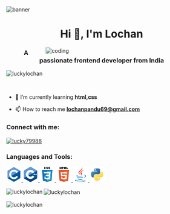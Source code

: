 
<img src="https://www.lambdatest.com/resources/images/codingjag-47thissue.gif" width="1000" alt="banner"/>
<h1 align="center">Hi 👋, I'm Lochan</h1>
<img align="right" alt="coding" width="400" src="https://img.etimg.com/thumb/height-450,width-600,imgsize-638053,msid-84146056/.jpg"/>
<h3 align="center">A passionate frontend developer from India</h3>

<p align="left"> <img src="https://komarev.com/ghpvc/?username=luckylochan&label=Profile%20views&color=0e75b6&style=flat" alt="luckylochan" /> </p>

<p align="left"> <a href="https://twitter.com/" target="blank"><img src="https://img.shields.io/twitter/follow/?logo=twitter&style=for-the-badge" alt="" /></a> </p>

- 🌱 I’m currently learning **html,css**

- 📫 How to reach me **lochanpandu69@gmail.com**

<h3 align="left">Connect with me:</h3>
<p align="left">
<a href="https://instagram.com/lucky79988" target="blank"><img align="center" src="https://raw.githubusercontent.com/rahuldkjain/github-profile-readme-generator/master/src/images/icons/Social/instagram.svg" alt="lucky79988" height="30" width="40" /></a>
</p>

<h3 align="left">Languages and Tools:</h3>
<p align="left"> <a href="https://www.cprogramming.com/" target="_blank" rel="noreferrer"> <img src="https://raw.githubusercontent.com/devicons/devicon/master/icons/c/c-original.svg" alt="c" width="40" height="40"/> </a> <a href="https://www.w3schools.com/cpp/" target="_blank" rel="noreferrer"> <img src="https://raw.githubusercontent.com/devicons/devicon/master/icons/cplusplus/cplusplus-original.svg" alt="cplusplus" width="40" height="40"/> </a> <a href="https://www.w3schools.com/css/" target="_blank" rel="noreferrer"> <img src="https://raw.githubusercontent.com/devicons/devicon/master/icons/css3/css3-original-wordmark.svg" alt="css3" width="40" height="40"/> </a> <a href="https://www.w3.org/html/" target="_blank" rel="noreferrer"> <img src="https://raw.githubusercontent.com/devicons/devicon/master/icons/html5/html5-original-wordmark.svg" alt="html5" width="40" height="40"/> </a> <a href="https://www.java.com" target="_blank" rel="noreferrer"> <img src="https://raw.githubusercontent.com/devicons/devicon/master/icons/java/java-original.svg" alt="java" width="40" height="40"/> </a> <a href="https://www.python.org" target="_blank" rel="noreferrer"> <img src="https://raw.githubusercontent.com/devicons/devicon/master/icons/python/python-original.svg" alt="python" width="40" height="40"/> </a> </p>

<p><img align="left" src="https://github-readme-stats.vercel.app/api/top-langs?username=luckylochan&show_icons=true&locale=en&layout=compact" alt="luckylochan" /></p>

<p>&nbsp;<img align="center" src="https://github-readme-stats.vercel.app/api?username=luckylochan&show_icons=true&locale=en" alt="luckylochan" /></p>

<p><img align="center" src="https://github-readme-streak-stats.herokuapp.com/?user=luckylochan&" alt="luckylochan" /></p>
